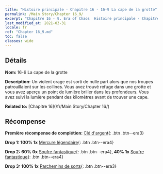 ```yaml
---
title: "Histoire principale - Chapitre 16 - 16-9 La cape de la grotte"
permalink: /Main Story/Chapter 16_9/
excerpt: "Chapitre 16 - 9. Era of Chaos  Histoire principale - Chapitre 16_9. 16-9 La cape de la grotte"
last_modified_at: 2021-03-31
locale: fr
ref: "Chapter 16_9.md"
toc: false
classes: wide
---
```


## Détails

 **Nom:** 16-9 La cape de la grotte

 **Description:** Un violent orage est sorti de nulle part alors que nos troupes patrouillaient sur les collines. Vous avez trouvé refuge dans une grotte et vous avez aperçu un point de lumière briller dans les profondeurs. Vous avez suivi la lumière pendant des kilomètres avant de trouver une cape.

 **Related to:** [Chapitre 16](/fr/Main Story/Chapter 16/)

## Récompense

 **Première récompense de complétion:** [Clé d'argent](/fr/Items/con_693/){: .btn .btn--era3}

 **Drop 1:** **100% 1x** [Mercure légendaire](/fr/Items/mat_56/){: .btn .btn--era4}

 **Drop 2:** **60% 0x** [Soufre fantastique](/fr/Items/mat_50/){: .btn .btn--era4}, **40% 1x** [Soufre fantastique](/fr/Items/mat_50/){: .btn .btn--era4}

 **Drop 3:** **100% 1x** [Parchemins de sorts](/fr/Items/con_694/){: .btn .btn--era3}

